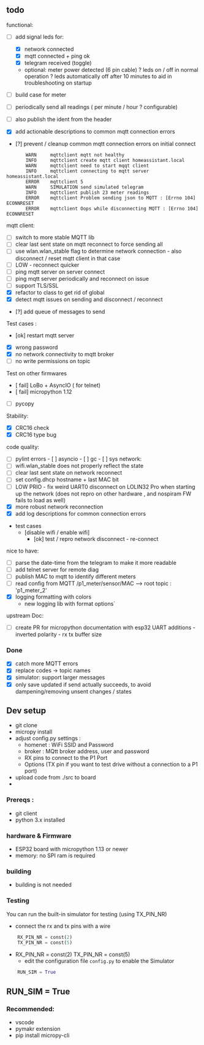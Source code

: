 

## todo
functional:
 - [ ] add signal leds for: 
      - [x] network connected 
      - [x] mqtt connected + ping ok 
      - [x] telegram received (toggle) 
      - optional: meter power detected (6 pin cable)
      ? leds on / off in normal operation
      ? leds automatically off after 10 minutes to aid in troubleshooting on startup 

 - [ ] build case for meter 
 - [ ] periodically send all readings ( per minute / hour ? configurable)
 - [ ] also publish the ident from the header 

 - [x] add actionable descriptions to common mqtt connection errors 
 - [?] prevent / cleanup common mqtt connection errors on initial connect
 ``` log
        WARN     mqttclient mqtt not healthy
        INFO     mqttclient create mqtt client homeassistant.local
        WARN     mqttclient need to start mqqt client
        INFO     mqttclient connecting to mqtt server homeassistant.local
        ERROR    mqttclient 5
        WARN     SIMULATION send simulated telegram
        INFO     mqttclient publish 23 meter readings
        ERROR    mqttclient Problem sending json to MQTT : [Errno 104] ECONNRESET
        ERROR    mqttclient Oops while disconnecting MQTT : [Errno 104] ECONNRESET
```
mqtt client:  
 - [ ] switch to more stable MQTT lib
 - [ ] clear last sent state on mqtt reconnect to force sending all
 - [ ] use wlan.wlan_stable flag to determine network connection
        - also disconnect / reset mqtt client in that case 
 - [ ] LOW - reconnect quicker 
 - [ ] ping mqtt server on server connect
 - [ ] ping mqtt server periodically and reconnect on issue 
 - [ ] support TLS/SSL 
 - [x] refactor to class to get rid of global
 - [x] detect mqtt issues on sending and disconnect / reconnect
 - [?] add queue of messages to send 


Test cases : 
 - [ok] restart mqtt server 
 - [x] wrong password 
 - [x] no network connectivity to mqtt broker
 - [ ] no write permissions on topic

Test on other firmwares 
 - [ fail] LoBo + AsyncIO ( for telnet)
 - [ fail] micropython 1.12
 - [ ] pycopy




Stability:
 - [x] CRC16 check
 - [x] CRC16 type bug 

code quality:
 - [ ] pylint errors 
        - [ ] asyncio
        - [ ] gc
        - [ ] sys
network:
- [ ] wifi.wlan_stable does not properly reflect the state 
- [ ] clear last sent state on network reconnect
- [ ] set config.dhcp hostname + last MAC bit 
- [ ] LOW PRIO - fix weird UART0 disconnect on LOLIN32 Pro when starting up the network (does not repro on other hardware , and nospiram FW fails to load as well)
- [x] more robust network reconnection 
- [x] add log descriptions for common connection errors
- test cases 
  - [disable wifi / enable wifi]
    - [ok] test / repro network disconnect - re-connect 


nice to have:
 - [ ] parse the date-time from the telegram to make it more readable 
 - [ ] add telnet server for remote diag
 - [ ] publish MAC to mqtt to identify different meters
 - [ ] read config from MQTT /p1_meter/sensor/MAC --> root topic : 'p1_meter_2'
 - [x] logging formatting with colors 
      - new logging lib with format options`


upstream Doc:
 - [ ] create PR for micropython documentation with esp32 UART additions
        - inverted polarity
        - rx tx buffer size

### Done
- [x] catch more MQTT errors
- [x] replace codes -> topic names 
- [x] simulator:  support larger messages 
- [x] only save updated if send actually succeeds, to avoid dampening/removing unsent changes / states  

## Dev setup 
 - git clone
 - micropy install
 - adjust config.py settings :
    - homenet : WiFi SSID and Password 
    - broker : MQtt broker address, user and password
    - RX pins to connect to the P1 Port
    - Options (TX pin if you want to test drive without a connection to a P1 port)
 - upload code from ./src to board
 - 

### Prereqs : 
 - git client
 - python 3.x installed 
### hardware & Firmware 
 - ESP32 board with micropython 1.13 or newer
 - memory: no SPI ram is required

### building
 - building is not needed 

### Testing
You can run the built-in  simulator for testing (using TX_PIN_NR)

  - connect the rx and tx pins with a wire 
  ``` python
      RX_PIN_NR = const(2)
      TX_PIN_NR = const(5)
  ```
  - RX_PIN_NR = const(2)
  TX_PIN_NR = const(5)
    - edit the configuration file `config.py` to enable the Simulator 
  ``` python
      RUN_SIM = True
  ````    
  RUN_SIM = True
 - 

### Recommended: 
 - vscode
 - pymakr extension
 - pip install micropy-cli 


